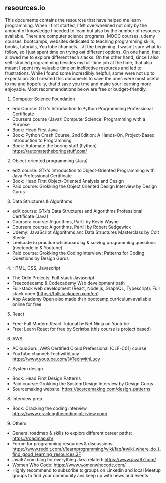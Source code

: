 ## resources.io

This documents contains the resources that have helped me learn programming. When I first started, I felt overwhelmed not only by the amount of knowledge I needed to learn but also by the number of resouces available. There are computer science programs, MOOC courses, udemy courses, bootcamps, websites dedicated to teaching programming skills, books, tutorials, YouTube channels... At the beginning, I wasn't sure what to follow, so I just spent time on trying out different options. On one hand, that allowed me to explore different tech stacks. On the other hand, since I also self-studied programming besides my full-time job at the time, that also meant I spent my valuable time on ineffective resources and led to frustrations. While I found some increadibly helpful, some were not up to expectaion. So I created this documents to save the ones were most useful to me and hopefully, that'd save you time and make your learning more enjoyable. Most recommendations below are free or budget-friendly.

1. Computer Science Foundation 
- edx Course: GTx's Introduction to Python Programming Professional Certificate
- Coursera course (Java): Computer Science: Programming with a Purpose
- Book: Head First Java
- Book: Python Crash Course, 2nd Edition: A Hands-On, Project-Based Introduction to Programming
- Book: Automate the boring stuff (Python) https://automatetheboringstuff.com/

2. Object-oriented programming (Java)
- edX course: GTx's Introduction to Object-Oriented Programming with Java Professional Certificate
- Book: Head First Object-Oriented Analysis and Design
- Paid course: Grokking the Object Oriented Design Interview by Design Gurus

3. Data Structures & Algorithms 
- edX course: GTx's Data Structures and Algorithms Professional Certificate (Java)
- Coursera course: Algorithms, Part I by Kevin Wayne
- Coursera course: Algorithms, Part II by Robert Sedgewick
- Udemy: JavaScript Algorithms and Data Structures Masterclass by Colt Steele
- Leetcode to practice whiteboarding & solving programming questions (neetcode.io & Youtube)
- Paid course: Grokking the Coding Interview: Patterns for Coding Questions by Design Gurus

4. HTML, CSS, Javascript
- The Odin Projects: Full-stack Javascript
- Freecodecamp & Codecademy Web development path
- Full-stack web development (React, Node.js, GraphQL, Typescript): Full stack open (https://fullstackopen.com/en)
- App Academy Open also made their bootcamp curriculum available online for free 

5. React
- Free: Full Modern React Tutorial by Net Ninja on Youtube  
- Free: Learn React for free by Scrimba (this course is project based)

6. AWS 
- ACloudGuru: AWS Certified Cloud Prefessional (CLF-C01) course
- YouTube channel: TechwithLucy https://www.youtube.com/@TechwithLucy

7. System design
- Book: Head First Design Patterns
- Paid course: Grokking the System Design Interview by Design Gurus
- Sourcemaking website: https://sourcemaking.com/design_patterns

8. Interview prep
- Book: Cracking the coding interview https://www.crackingthecodinginterview.com/

9. Others 
- General roadmap & skills to explore different career paths: https://roadmap.sh/
- Forum for programming resources & discussions: https://www.reddit.com/r/learnprogramming/wiki/faq/#wiki_where_do_i_find_good_learning_resources.3F
- java67.com blog for everything Java related: https://www.java67.com/
- Women Who Code: https://www.womenwhocode.com/
- Highly recommend to subscribe to groups on Linkedin and local Meetup groups to find your community and keep up with news and events

